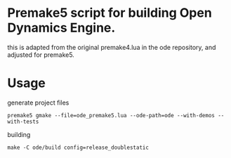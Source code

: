 # Premake5 script for building Open Dynamics Engine.
this is adapted from the original premake4.lua in the ode repository, and adjusted for premake5.
# Usage
generate project files
```
premake5 gmake --file=ode_premake5.lua --ode-path=ode --with-demos --with-tests
```
building
```
make -C ode/build config=release_doublestatic
```
